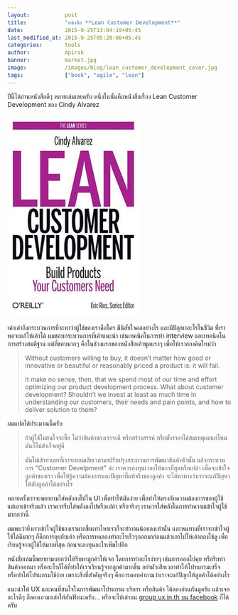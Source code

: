 ```yaml
---
layout:           post
title:            "หนังสือ **Lean Customer Development**"
date:             2015-9-25T13:04:19+05:45
last_modified_at: 2015-9-25T05:20:00+05:45
categories:       tools
author:           Apirak
banner:           market.jpg
image:            /images/blog/lean_customer_development_cover.jpg
tags:             ["book", "agile", "lean"]
---
```


ปีนี้ได้อ่านหนังสือดีๆ หลายเล่มเลยครับ หนึ่งในนั้นคือหนังสือเรื่อง Lean Customer Development ของ Cindy Alvarez

![lean customer development cover](/images/blog/lean_customer_development_cover.jpg)

เค้าเล่าถึงกระบวนการที่จะหาว่าผู้ใช้ของเราคือใคร มีนิสัยใจคออย่างไร และมีปัญหาอะไรในชีวิต ที่เราพอจะแก้ให้เค้าได้ ผมชอบกระบวนการที่เค้าแนะนำ เช่นเทคนิคในการทำ interview และเทคนิคในการสร้างสมติฐาน แต่ที่ชอบมากๆ คือในช่วงแรกของหนังสือเค้าพูดแรงๆ เพื่อให้เราลองคิดใหม่ว่า

<!--more-->

>   Without customers willing to buy, it doesn’t matter how
>   good or innovative or beautiful or reasonably priced
>   a product is: it will fail.
>
>   It make no sense, then, that we spend most of our time
>   and effort optimizing our product development process.
>   What about customer development? Shouldn’t we invest
>   at least as much time in understanding our customers,
>   their needs and pain points, and how to deliver solution to them?

ผมแปลได้ประมาณนี้ครับ

>   ถ้าผู้ใช้ไม่สนใจจะซื้อ ไม่ว่าสินค้าของเราจะดี หรือสร้างสรรค์ หรือตั้งราคาได้สมเหตุผลแค่ไหน
>   มันก็ไม่สำเร็จอยู่ดี
>
>   มันไม่เข้าท่าเลยที่เราจะยอมเสียเวลามาปรับปรุงกระบวนการพัฒนาสินค้าตัวนั้น
>   แล้วกระบวนการ "Customer Develpment" ล่ะ เราควรลงทุนเวลาให้มากที่สุดหรือเปล่า
>   เพื่อจะเข้าใจลูกค้าของเรา เพื่อให้รู้ความต้องการและปัญหาที่แท้จริงของลูกค้า
>   จะได้หาทางว่าเราจะแก้ปัญหาให้กับลูกค้าได้อย่างไร

หลายครั้งเราจะพยายามใส่พลังลงไปใน UI เพื่อทำให้มันง่าย เพื่อทำให้ตรงกับความต้องการของผู้ใช้ แต่เอาเข้าจริงแล้ว เราควรรีบใส่พลังลงไปหรือเปล่า หรือจริงๆ เราควรใส่พลังในการทำความเข้าใจผู้ใช้มากกว่านี้

ผมพบว่ายิ่งเราเข้าใจผู้ใช้ของเรามากขึ้นเท่าไหรเราก็จะทำงานน้อยลงเท่านั้น และหนทางที่เราจะเข้าใจผู้ใช้ได้ดีมากๆ ก็คือการคุยกับเค้า หรือการทดลองทำอะไรเร็วๆออกมาก่อนแล้วเอาไปให้เค้าลองใช้ดู เพื่อเรียนรู้จากผู้ใช้ให้มากที่สุด ก่อนจะลงทุนอะไรเพิ่มไปอีก

หนังสือเล่มนี้พยายามบอกว่าให้รีบหาลูกค้าให้เจอ โดยการทำอะไรง่ายๆ เช่นการออกไปคุย หรือรีบทำสินค้าออกมา หรืออะไรก็ได้ที่ทำให้เราเรียนรู้จากลูกค้ามากขึ้น อย่ามัวเสียเวลาทำให้โปรแกรมเสร็จ หรือทำให้โปรแกรมใช้ง่าย เพราะสิ่งที่สำคัญจริงๆ คือการตอบคำถามว่าเราจะแก้ปัญาให้ลูกค้าได้อย่างไร

แนะนำให้ UX และคนที่สนใจในการพัฒนาโปรแกรม บริการ หรือสินค้า ได้ลองอ่านกันดูครับ แล้วเจออะไรดีๆ ก็ลองเอามาเล่าให้กันฟังนะครับ... หรือจะไปเล่าบน [group ux.in.th บน facebook](https://www.facebook.com/groups/ux.in.th) ก็ได้ครับ